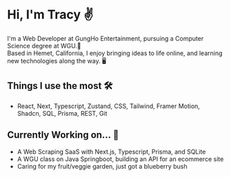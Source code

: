 # Hi, I'm Tracy ✌️

I'm a Web Developer at GungHo Entertainment, pursuing a Computer Science degree at WGU.🦉 <br/>
Based in Hemet, California, I enjoy bringing ideas to life online, and learning new technologies along the way. 🖥️

## Things I use the most 🛠️
- React, Next, Typescript, Zustand, CSS, Tailwind, Framer Motion, Shadcn, SQL, Prisma, REST, Git

## Currently Working on... 🚧
- A Web Scraping SaaS with Next.js, Typescript, Prisma, and SQLite
- A WGU class on Java Springboot, building an API for an ecommerce site
- Caring for my fruit/veggie garden, just got a blueberry bush
